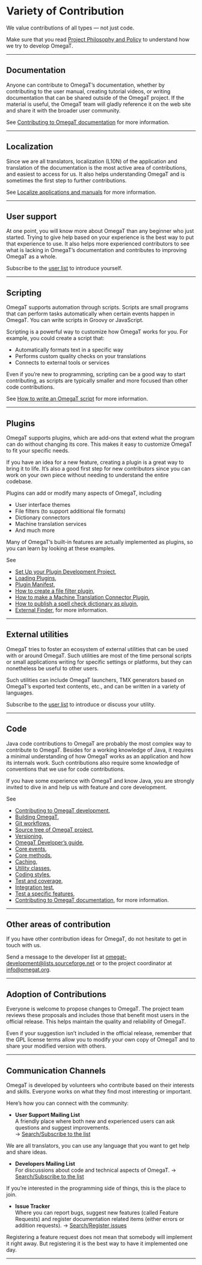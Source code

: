 # Variety of Contribution

We value contributions of all types — not just code.

Make sure that you read [Project Philosophy and Policy](07.PhilosophyAndPolicy.md) to understand how we try to develop OmegaT.

---

## Documentation

Anyone can contribute to OmegaT’s documentation, whether by contributing to the user manual, creating tutorial videos, or writing documentation that can be shared outside of the OmegaT project. If the material is useful, the OmegaT team will gladly reference it on the web site and share it with the broader user community.

See [Contributing to OmegaT documentation](40.ContributingDocument.md) for more information.

---

## Localization

Since we are all translators, localization (L10N) of the application and translation of the documentation is the most active area of contributions, and easiest to access for us. It also helps understanding OmegaT and is sometimes the first step to further contributions.

See [Localize applications and manuals](45.LocalizeApplicationAndManuals.md) for more information.

---

## User support

At one point, you will know more about OmegaT than any beginner who just started. Trying to give help based on your experience is the best way to put that experience to use. It also helps more experienced contributors to see what is lacking in OmegaT’s documentation and contributes to improving OmegaT as a whole.

Subscribe to the [user list](https://sourceforge.net/projects/omegat/lists/omegat-users) to introduce yourself.

---

## Scripting

OmegaT supports automation through scripts. Scripts are small programs that can perform tasks automatically when certain events happen in OmegaT. You can write scripts in Groovy or JavaScript.

Scripting is a powerful way to customize how OmegaT works for you. For example, you could create a script that:
- Automatically formats text in a specific way
- Performs custom quality checks on your translations
- Connects to external tools or services

Even if you’re new to programming, scripting can be a good way to start contributing, as scripts are typically smaller and more focused than other code contributions.

See [How to write an OmegaT script](51.HowToWriteScript.md) for more information.

---

## Plugins

OmegaT supports plugins, which are add-ons that extend what the program can do without changing its core.
This makes it easy to customize OmegaT to fit your specific needs.

If you have an idea for a new feature, creating a plugin is a great way to bring it to life.
It’s also a good first step for new contributors since you can work on your own piece without needing to understand the entire codebase.

Plugins can add or modify many aspects of OmegaT, including

- User interface themes
- File filters (to support additional file formats)
- Dictionary connectors
- Machine translation services
- And much more

Many of OmegaT’s built-in features are actually implemented as plugins, so you can learn by looking at these examples.

See
- [Set Up your Plugin Development Project](15.SetupPluginProject.md),
- [Loading Plugins](17.LoadingPlugins.md),
- [Plugin Manifest](19.PluginManifest.md),
- [How to create a file filter plugin](11.HowToCreateFilterPlugin.md),
- [How to make a Machine Translation Connector Plugin](12.HowToMakeMTConnector.md),
- [How to publish a spell check dictionary as plugin](52.HowToSpellCheckDictionary.md),
- [External Finder](81.ExternalFinder.md),
for more information.

---

## External utilities

OmegaT tries to foster an ecosystem of external utilities that can be used with or around OmegaT. Such utilities are most of the time personal scripts or small applications writing for specific settings or platforms, but they can nonetheless be useful to other users.

Such utilities can include OmegaT launchers, TMX generators based on OmegaT’s exported text contents, etc., and can be written in a variety of languages.

Subscribe to the [user list](https://sourceforge.net/projects/omegat/lists/omegat-users) to introduce or discuss your utility.

---

## Code

Java code contributions to OmegaT are probably the most complex way to contribute to OmegaT. Besides for a working knowledge of Java, it requires a minimal understanding of how OmegaT works as an application and how its internals work. Such contributions also require some knowledge of conventions that we use for code contributions.

If you have some experience with OmegaT and know Java, you are strongly invited to dive in and help us with feature and core development.

See
- [Contributing to OmegaT development](01.ContributingOmegaT.md),
- [Building OmegaT](02.HowToBuild.md),
- [Git workflows](03.GitWorkFlows.md),
- [Source tree of OmegaT project](04.SourceTree.md),
- [Versioning](05.Versioning.md),
- [OmegaT Developer’s guide](21.DevelopersGuide.md),
- [Core events](22.CoreEvents.md),
- [Core methods](23.CoreMethods.md),
- [Caching](26.Caching.md),
- [Utility classes](27.UtilityClasses.md),
- [Coding styles](30.CodingStyles.md),
- [Test and coverage](33.TestAndCoverage.md),
- [Integration test](34.IntegrationTest.md),
- [Test a specific features](35.SpecificFeatureTests.md),
- [Contributing to OmegaT documentation](40.ContributingDocument.md),
for more information.

---

## Other areas of contribution

If you have other contribution ideas for OmegaT, do not hesitate to get in touch with us.

Send a message to the developer list at omegat-development@lists.sourceforge.net or to the project coordinator at info@omegat.org.

---

## Adoption of Contributions

Everyone is welcome to propose changes to OmegaT. The project team reviews these proposals and includes those that benefit most users in the official release. This helps maintain the quality and reliability of OmegaT.

Even if your suggestion isn’t included in the official release, remember that the GPL license terms allow you to modify your own copy of OmegaT and to share your modified version with others.

---

## Communication Channels

OmegaT is developed by volunteers who contribute based on their interests and skills.
Everyone works on what they find most interesting or important.

Here’s how you can connect with the community:

- **User Support Mailing List**  
  A friendly place where both new and experienced users can ask questions and suggest improvements.  
  → [Search/Subscribe to the list](https://sourceforge.net/projects/omegat/lists/omegat-users)

We are all translators, you can use any language that you want to get help and share ideas.

- **Developers Mailing List**  
  For discussions about code and technical aspects of OmegaT.
    → [Search/Subscribe to the list](https://sourceforge.net/projects/omegat/lists/omegat-development)

If you’re interested in the programming side of things, this is the place to join.

- **Issue Tracker**  
  Where you can report bugs, suggest new features (called Feature Requests) and register documentation related items (either errors or addition requests).
    → [Search/Register issues](https://sourceforge.net/p/omegat/_list/tickets)

Registering a feature request does not mean that somebody will implement it right away. But registering it is the best way to have it implemented one day.

---
